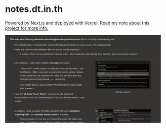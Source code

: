 # notes.dt.in.th

Powered by [Next.js](https://nextjs.org) and [deployed with Vercel](https://vercel.com/). [Read my note about this project for more info.](https://notes.dt.in.th/20201205T185137Z4313)

[![](https://github.com/dtinth/timelapse/raw/master/projects/notes_about.png)](https://notes.dt.in.th/20201205T185137Z4313)
